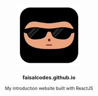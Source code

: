<div align="center">

<img src="https://github.com/faisalcodes/faisalcodes.github.io/blob/master/assets/avatar-bb0e2092.png" height=200 />

### faisalcodes.github.io
My introduction website built with ReactJS

